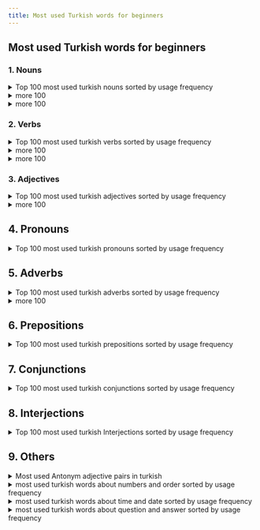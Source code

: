 ```yaml
---
title: Most used Turkish words for beginners
---
```


## Most used Turkish words for beginners

### 1. Nouns

<details>
  <summary>Top 100 most used turkish nouns sorted by usage frequency</summary>
  <p>


1. insan - human

2. zaman - time

3. iş - work, job

4. yer - place

5. kişi - person

6. hayat - life

7. dünya - world

8. ev - house, home

9. para - money

10. yıl - year

11. sevgi - love

12. su - water

13. yol - road

14. gün - day

15. şey - thing

16. adam - man, person

17. sevgili - beloved

18. soru - question

19. anne - mother

20. baba - father

21. kitap - book

22. işletme - business

23. sorun - problem

24. aşk - love

25. insanlar - people

26. ülke - country

27. çocuk - child

28. arkadaş - friend

29. okul - school

30. şirket - company

31. müzik - music

32. film - movie, film

33. başarı - success

34. sağlık - health

35. hayvan - animal

36. kadın - woman

37. erkek - man

38. kahve - coffee

39. haber - news

40. yemek - food

41. sınav - exam

42. öğrenci - student

43. hava - weather, air

44. işçi - worker

45. seyahat - travel

46. işyeri - workplace

47. tatil - vacation, holiday

48. çay - tea

49. spor - sport

50. müşteri - customer

51. düşman - enemy

52. çevre - environment

53. aile - family

54. insanlık - humanity

55. sebep - reason, cause

56. özgürlük - freedom

57. devlet - state, government

58. sağ - right, health

59. sol - left

60. aşama - stage, phase

61. duygu - emotion, feeling

62. çözüm - solution

63. yükseköğrenim - higher education

64. öz - essence, core

65. güç - power, strength

66. hatıra - memory

67. toplum - society

68. sefer - trip, journey

69. yolculuk - journey, travel

70. bilgi - information, knowledge

71. ilgi - interest, attention

72. durum - situation, status

73. ayrıntı - detail

74. mücadele - struggle, fight

75. özür - apology, excuse

76. özlem - longing, yearning

77. sevinç - joy, happiness

78. hizmet - service

79. işlem - process, transaction

80. laf - word, talk

81. alışveriş - shopping

82. çalışma - study, work

83. amaç - goal, aim

84. başlık - title, heading

85. ciddiye - seriously

86. dikkat - attention, care

87. fark - difference

88. fiyat - price

89. zamanlama - timing

90. karar - decision

91. kıyafet - clothing, outfit

92. kolaylık - convenience, ease

93. kural - rule

94. mektup - letter

95. moral - morale

96. müdür - manager, director

97. olay - event, incident

98. ölüm - death

99. önem - importance

100. özellik - feature

  </p>
</details>


<details>
  <summary>more 100</summary>
  <p>


1. adamakıllı - sensible, intelligent

2. aday - candidate

3. ağaç - tree

4. ahir - barn, stable

5. akıl - mind, intelligence

6. akşam - evening

7. alışkanlık - habit

8. altın - gold

9. an - moment, instance

10. anahtar - key

11. anı - memory, recollection

12. araba - car

13. aralık - gap, interval

14. arama - search, inquiry

15. arkadaşlık - friendship

16. arzu - desire, wish

17. asıl - main, original

18. ata - ancestor, forefather

19. ateş - fire

20. ayrılık - separation, departure

21. ayı - bear

22. ayıp - shame, disgrace

23. ayın - month

24. ayrı - separate, distinct

25. babayiğit - brave, courageous

26. bacak - leg

27. bahar - spring

28. bahçe - garden

29. balık - fish

30. bana - to me

31. banka - bank

32. barış - peace

33. basın - press, media

34. baş - head

35. başkan - president, chairman

36. başlangıç - beginning, start

37. bayan - lady, woman

38. bayram - holiday, festival

39. bazen - sometimes

40. beden - body, physique

41. bekleyiş - waiting, anticipation

42. bela - trouble, nuisance

43. belge - document, certificate

44. bellilik - certainty, sureness

45. bey - gentleman, sir

46. beyaz - white

47. beyin - brain

48. beyler - gentlemen, sirs

49. beylik - dominion, reign

50. bez - cloth, fabric

51. biber - pepper

52. bilet - ticket

53. bin - thousand

54. bir - one

55. biraz - a little, somewhat

56. birden - suddenly, all at once

57. birey - individual

58. birinci - first, primary

59. bitki - plant

60. bölge - region, area

61. börek - pastry, pie

62. boşluk - emptiness, void

63. boy - height, length

64. boyun - neck

65. boşver - never mind, forget it

66. brifing - briefing

67. bulut - cloud

68. burun - nose

69. bütün - whole, entire

70. cahil - ignorant, uneducated

71. cebir - algebra

72. cehalet - ignorance

73. cemaat - congregation, community

74. cep - pocket

75. cephe - front, facade

76. cereyan - current, flow

77. cesaret - courage, bravery

78. ciddi - serious, grave

79. cilalı - polished, shiny

80. cins - kind, type

81. çaba - effort, attempt

82. çadır - tent

83. çamaşır - laundry

84. çanta - bag, purse

85. çaresizlik - helplessness, despair

86. çatı - roof, ceiling

87. çek - check, draft

88. çekiç - hammer

89. çeviri - translation, interpretation

90. çiçek - flower

91. çift - pair, couple

92. çikolata - chocolate

93. çimento - cement

94. çizgi - line, stripe

95. çocukça - childish, immature

96. çorap - sock

97. çöp - garbage, trash

98. dağ - mountain

99. dakika - minute

100. dalga - wave

  </p>
</details>

<details>
  <summary>more 100</summary>
  <p>


1. damar - vein, artery

2. damga - stamp, seal

3. darbe - coup, blow

4. davet - invitation

5. değişken - variable, changing

6. değişim - change, exchange

7. değişme - mutation, transformation

8. deli - crazy, mad

9. deneme - trial, experiment

10. deniz - sea

11. depo - warehouse, depot

12. derinlik - depth

13. dernek - association, society

14. dersten - lesson

15. deste - support, aid

16. dev - giant, huge

17. deve - camel

18. devir - era, period

19. dezavantaj - disadvantage

20. diğer - other, another

21. dikkatli - careful, attentive

22. dil - language, tongue

23. din - religion, faith

24. dinlenme - rest, relaxation

25. diş - tooth

26. doğa - nature

27. doğru - true, correct

28. dolap - cupboard, closet

29. dolu - full, crowded

30. domuz - pig

31. dondurma - ice cream

32. dönem - period, term

33. dönüşüm - conversion, transformation

34. dört - four

35. duvar - wall

36. duyuru - announcement, notice

37. düğün - wedding

38. dükkan - shop, store

39. dünyaevi - home, household

40. düşük - low, inferior

41. düzen - order, organization

42. edebiyat - literature

43. efendi - gentleman, master

44. egoist - selfish, egotistical

45. ekim - planting, cultivation

46. ekonomi - economy

47. eleman - element, member

48. eleştiri - criticism, review

49. elma - apple

50. elveda - farewell, goodbye

51. emek - labor, effort

52. emlak - real estate, property

53. emniyet - safety, security

54. enerji - energy

55. engel - obstacle, barrier

56. enlem - latitude

57. enteresan - interesting, curious

58. envanter - inventory, list

59. erişim - access, reach

60. erkeklik - masculinity, manliness

61. eş - spouse, partner

62. eşya - item, article

63. et - meat

64. etkileşim - interaction, influence

65. evde - at home

66. evlenme - marriage, wedding

67. evrim - evolution

68. farkındalık - awareness, consciousness

69. fatura - bill, invoice

70. faul - foul

71. felsefe - philosophy

72. fikir - idea, opinion

73. filmi - movie

74. finans - finance

75. firma - firm, company

76. fis - receipt, ticket

77. fırsat - opportunity, chance

78. fiyasko - failure, fiasco

79. fotoğraf - photograph, photo

80. füze - missile, rocket

81. futbol - football, soccer

82. fırtına - storm, tempest

83. garaj - garage

84. gaz - gas

85. gazete - newspaper

86. gemi - ship, vessel

87. genel - general, common

88. gerçek - truth, reality

89. gerilim - tension, suspense

90. girişim - initiative, enterprise

91. gizli - secret, hidden

92. goller - goals

93. gölge - shadow

94. gösteri - show, performance

95. gözlük - eyeglasses, glasses

96. güçlü - strong, powerful

97. güldürü - comedy, humor

98. güneş - sun

99. gündelik - daily, everyday

100. gündüz - daytime, day

  </p>
</details>

### 2. Verbs

<details>
  <summary>Top 100 most used turkish verbs sorted by usage frequency</summary>
  <p>


1. yapmak - to do, make

2. etmek - to do, make (alternative form)

3. olmak - to be, become

4. gitmek - to go

5. gelmek - to come

6. vermek - to give

7. almak - to take

8. görmek - to see

9. istemek - to want, desire

10. bulmak - to find

11. söylemek - to say, tell

12. çalışmak - to work

13. yemek - to eat

14. yapılması - to be done

15. etkilemek - to affect, influence

16. etmektedir - is doing, making

17. devam etmek - to continue

18. beklemek - to wait

19. başlamak - to start, begin

20. anlamak - to understand

21. düşünmek - to think

22. verilmek - to be given

23. yapmış - has done, made

24. kalmak - to stay, remain

25. yapılabilir - can be done, feasible

26. sormak - to ask

27. gelmiş - has come

28. yaşamak - to live

29. olacak - will be, will happen

30. yapılacak - will be done, will happen

31. yapılır - is done, made (passive)

32. yer almak - to take place, be located

33. yapabilir - can do, able to do

34. yapacak - will do, going to do

35. çalıştırmak - to employ, hire

36. yapılmalı - should be done, ought to be done

37. yapılması gereken - what should be done

38. yapmamak - to not do, avoid

39. karar vermek - to decide

40. bakmak - to look, watch

41. yapılabilen - can be done, possible

42. yapmıştı - had done, made

43. gelir - comes, earns

44. açmak - to open

45. yapacağım - I will do, I am going to do

46. öğrenmek - to learn

47. yapacağız - we will do, we are going to do

48. yapar - does, makes

49. katılmak - to attend, participate

50. yapılmalıdır - should be done, ought to be done (passive)

51. yapacaksın - you will do, you are going to do

52. yapılabilirdi - could have been done, feasible (past tense)

53. yapılırsa - if done, if made

54. yapılabilmesi - possibility of being done

55. bulunmak - to be found, exist

56. yapabilirim - I can do, I am able to do

57. yapılabilirdiği - feasibility of being done

58. yapılacaklar - things to be done

59. yapılabilirliği - feasibility of being done

60. yapmamalı - should not do, ought not to do

61. yapma - don't do, do not make

62. yapılabilmesini - possibility of being done (accusative)

63. yapacaklar - they will do, they are going to do

64. yapmadan - without doing, without making

65. yapılıp - being done, being made (passive)

66. yapılabilirlik - feasibility, possibility of being done

67. yapabildiğiniz - what you can do, what you are able to do

68. yapmamalısın - you should not do, you ought not to do

69. yapılması gerekenler - things that should be done, tasks

70. yapabildiği - what he/she can do, what he/she is able to do

71. yapabilecek - will be able to do

72. yapamayacak - will not be able to do

73. yapacağını - what you will do, what you are going to do (accusative)

74. yapabiliyorum - I can do, I am able to do (present tense)

75. yapamıyorum - I cannot do, I am not able to do (present tense)

76. yapılabilmesinin - possibility of being done (genitive)

77. yapılabilmesine - possibility of being done (dative)

78. yapabilirdim - I could have done, I would have been able to do (past tense)

79. yaparsın - you do, you make (informal)

80. yapılacaklar listesi - to-do list

81. yapmayın - do not do, do not make (plural or formal)

82. yapılırken - while being done, while being made (passive)

83. yapılmasında - in the making, in the doing

84. yapacağımız - what we will do, what we are going to do (accusative)

85. yapılabilirliğini - feasibility of being done (accusative)

86. yapamayacaklar - they will not be able to do

87. yapılabilmesinde - in the feasibility of being done

88. yapamazsın - you cannot do, you are not able to do (informal)

89. yapabilecekler - those who will be able to do

90. yapamayacağı - what he/she will not be able to do

91. yapmayalım - let's not do, let's not make

92. yapamayız - we cannot do, we are not able to do

93. yapmaktan - from doing, from making

94. yapmayacak - will not do, will not make

95. yapılırkenki - the one being done, the one being made (passive)

96. yapamamak - inability to do, inability to make

97. yapabilecekleriniz - what you will be able to do, what you are able to do (plural)

98. yaparız - we do, we make

99. yaparsınız - you do, you make (formal)

100. yapabildikleri - what they can do, what they are able to do

  </p>
</details>

<details>
  <summary>more 100</summary>
  <p>


1. ölmek - to die

2. yapılmış - has been done, has been made (passive)

3. yapılacak - to be done, to be made (future)

4. yapılması lazım - needs to be done, should be done (passive)

5. yapılabilir olmak - to be feasible, to be possible (passive)

6. yapılmalıydı - should have been done, ought to have been done (past tense)

7. yapılabilirdiği düşünülmüştü - it was thought to be feasible (past tense)

8. yapamaz - cannot do, cannot make (third person singular)

9. yapacak - going to do, will do (third person singular)

10. yapıyor - is doing, is making (third person singular)

11. yapalım - let's do, let's make (first person plural)

12. yapabileceğim - I can do, I am able to do (first person singular)

13. yapmıştı - had done, had made (third person singular)

14. bekleyebilirsiniz - you can wait (second person plural)

15. bekletmek - to make someone wait, to delay

16. kullanmak - to use, utilize

17. öğretmek - to teach

18. düşmek - to fall, drop

19. açıklamak - to explain, clarify

20. düzenlemek - to arrange, organize

21. kalmamak - to not stay, to not remain

22. bilmek - to know

23. özlemek - to miss, yearn for

24. savunmak - to defend, advocate

25. sürmek - to continue, last

26. düşündürmek - to make one think, to give food for thought

27. özetlemek - to summarize

28. kaybetmek - to lose

29. uğramak - to visit, stop by

30. tamamlamak - to complete, finish

31. ilgilenmek - to be interested in, to take care of

32. başarmak - to succeed, accomplish

33. belirtmek - to indicate, state

34. hazırlamak - to prepare, make ready

35. izlemek - to watch, follow

36. katılmamak - to not attend, to not participate

37. ödemek - to pay

38. sağlamak - to provide, ensure

39. yararlanmak - to benefit from, take advantage of

40. yetmek - to suffice, be enough

41. ağlamak - to cry

42. bulundurmak - to keep, have

43. çıkmak - to go out, exit

44. düşünmemek - to not think

45. etkileşime girmek - to interact

46. fark etmek - to notice, realize

47. geçmek - to pass, go by

48. hatırlamak - to remember, recall

49. ilerlemek - to progress, advance

50. karşılaşmak - to come across, encounter

51. konuşmak - to speak, talk

52. ödeşmek - to pay back, settle accounts

53. seçmek - to choose, select

54. taşımak - to carry, transport

55. vurmak - to hit, strike

56. yararlanılmak - to be benefited from, to be taken advantage of (passive)

57. yatmak - to lie down, go to bed

58. yürümek - to walk

59. ayrılmak - to leave, depart

60. başlamış - has started, has begun (past tense)

61. beklememiş - did not wait (past tense)

62. bilmiyorum - I don't know

63. bulunmuş - has been found, has been located (passive)

64. devam ediyor - is continuing, still ongoing (present continuous)

65. düzenlenmiş - has been arranged, has been organized (passive)

66. etkilendim - I was affected (past tense)

67. gelmemiş - has not come (past tense)

68. göstermek - to show, display

69. hatırlatmak - to remind

70. ilgi göstermek - to show interest, care

71. istifade etmek - to benefit from, take advantage of (formal)

72. kabul etmek - to accept, acknowledge

73. kapatmak - toclose, shut

74. kaçmak - to run away, escape

75. kaynaklanmak - to stem from, originate from

76. keşfetmek - to discover, explore

77. korkmak - to be afraid, scared

78. kurmak - to establish, set up

79. kurtarmak - to save, rescue

80. öne çıkmak - to stand out, be prominent

81. özgürleştirmek - to liberate, free

82. özlemle anmak - to remember fondly, reminisce

83. özveri göstermek - to show selflessness, sacrifice

84. planlamak - to plan, schedule

85. sevindirmek - to make happy, delight

86. sonuçlandırmak - to conclude, finalize

87. söylemek - to say, tell

88. süslemek - to decorate, adorn

89. tahmin etmek - to estimate, predict

90. takip etmek - to follow, track

91. tamir etmek - to repair, fix

92. tanışmak - to meet, get acquainted

93. tartışmak - to argue, debate

94. teşvik etmek - to encourage, motivate

95. toplamak - to gather, collect

96. uymak - to comply, adhere

97. uyumak - to sleep

98. varmak - to arrive, reach

99. yaklaşmak - to approach, come near

100. zorlamak - to force, compel

  </p>
</details>

<details>
  <summary>more 100</summary>
  <p>


1. almak - to take, buy

2. anlamak - to understand, comprehend

3. aramak - to search for, look for

4. aşmak - to overcome, surpass

5. başlamak - to start, begin

6. beklemek - to wait, await

7. bilgi vermek - to inform, give information

8. bulmak - to find, discover

9. çalışmak - to work

10. değiştirmek - to change, alter

11. dinlemek - to listen, hear

12. düşünmek - to think, ponder

13. geçirmek - to spend (time), experience

14. getirmek - to bring, fetch

15. gitmek - to go, travel

16. görmek - to see, perceive

17. gülmek - to laugh

18. hazırlanmak - to get ready, prepare oneself

19. katılmak - to participate, join

20. kelimeleri karıştırmak - to mix up words

21. kırmak - to break, shatter

22. korkutmak - to scare, frighten

23. kurtulmak - to get rid of, escape from

24. kızmak - to get angry, be angry

25. öğrenmek - to learn, find out

26. öpmek - to kiss

27. özlem duymak - to feel homesick, miss

28. sevilmek - to be loved

29. söylemek istemek - to want to say, to feel like saying

30. tamam olmak - to be okay, to be all right

31. tanıtmak - to introduce, present

32. temizlemek - to clean, tidy up

33. unutmak - to forget

34. uyandırmak - to wake up, rouse

35. uyarılmak - to be warned, cautioned (passive)

36. uymak zorunda kalmak - to have to comply, be forced to adhere

37. var olmak - to exist, be present

38. vermek - to give

39. yemek yemek - to eat

40. yenmek - to defeat, conquer

41. yıkmak - to demolish, destroy

42. yıldız olmak - to become a star

43. yıpranmak - to wear out, be worn out (passive)

44. yürütmek - to execute, carry out

45. zaman geçmek - time passes

46. zamanlamak - to time, schedule

47. zengin olmak - to become rich

48. zor olmak - to be difficult, hard

49. adlandırmak - to name, label

50. aile kurmak - to start a family

51. akıllı olmak - to be smart, intelligent

52. alışmak - to get used to, become accustomed to

53. anlaşmak - to agree, come to an agreement

54. arkadaş edinmek - to make friends

55. arzu etmek - to desire, wish for

56. ayrı olmak - to be separate, be apart

57. beklememek - to not wait (negative)

58. belirlemek - to determine, set

59. benzemek - to resemble, look like

60. bitmek - to finish, end

61. bozulmak - to be spoiled, go bad (passive)

62. buluşmak - to meet up, rendezvous

63. cevap vermek - to answer, respond

64. çıkmamak - to not go out, not exit

65. çözmek - to solve, resolve

66. danışmak - to consult, ask for advice

67. dayanmak - to endure, withstand

68. düşürmek - to drop, lower

69. emretmek - to order, command

70. farklı olmak - to be different, be distinct

71. fotoğraf çekmek - to take a photo, take a picture

72. güvenmek - to trust, have faith in

73. halletmek - to handle, take care of

74. hatırlamamak - to forget (negative)

75. hedeflemek - to target, aim for

76. işe girmek - to start a job, begin working

77. izin vermek - to permit, allow

78. kaçırmak - to miss, to fail to catch79. karar vermek - to make a decision

80. katlanmak - to endure, tolerate

81. kaybetmemek - to not lose (negative)

82. kıyafet giymek - to wear clothes

83. kıyaslamak - to compare, contrast

84. konuşamamak - to be unable to speak (negative)

85. korkusuz olmak - to be fearless, brave

86. kurtarmamak - to not save, not rescue (negative)

87. kurtulmamak - to not get rid of, not escape from (negative)

88. küçük olmak - to be small, be little

89. memnun etmek - to satisfy, please

90. merak etmek - to be curious, wonder

91. mutlu etmek - to make happy, please

92. öfkelendirmek - to anger, make someone angry

93. öğretmen olmak - to become a teacher

94. özür dilemek - to apologize

95. rahatlamak - to relax, feel at ease

96. reddetmek - to reject, refuse

97. sahip olmak - to have, possess

98. sevgi göstermek - to show love, affection

99. şaşırmak - to be surprised, amazed

100. yemeğe çıkmak - to go out to eat, dine out

  </p>
</details>

### 3. Adjectives

<details>
  <summary>Top 100 most used turkish adjectives sorted by usage frequency</summary>
  <p>


1. iyi - good

2. yeni - new

3. büyük - big, large

4. güzel - beautiful

5. diğer - other

6. eski - old

7. farklı - different

8. aynı - same

9. en iyi - best

10. genç - young

11. küçük - small, little

12. önemli - important

13. uzun - long

14. kolay - easy, simple

15. çeşitli - various

16. sıcak - warm, hot

17. kötü - bad, poor

18. zor - difficult, hard

19. hızlı - fast, quick

20. yakın - near, close

21. açık - open

22. güçlü - strong, powerful

23. beyaz - white

24. mavi - blue

25. siyah - black

26. tam - full, complete

27. sağlıklı - healthy

28. kırmızı - red

29. yüksek - high, tall

30. düşük - low

31. sarı - yellow

32. açık renkli - light-colored

33. karanlık - dark

34. sade - simple, plain

35. farkındalık - conscious, aware

36. mutlu - happy

37. sessiz - quiet

38. güvenli - safe, secure

39. dolu - full

40. boş - empty

41. kısa - short

42. eğlenceli - fun, enjoyable

43. mükemmel - perfect, excellent

44. zayıf - weak

45. sıradan - ordinary

46. hoş - pleasant

47. sert - hard, tough

48. ucuz - cheap, inexpensive

49. pahalı - expensive, costly

50. tatlı - sweet

51. taze - fresh

52. kuru - dry

53. acı - bitter, sour, hot

54. ağır - heavy, difficult

55. hafif - light, easy

56. olası - possible

57. yanlış - wrong, incorrect

58. doğru - right, correct

59. kıvırcık - curly

60. düz - straight

61. tatmin edici - satisfying

62. yorgun - tired

63. karanlık renkli - dark-colored

64. beyaz renkli - white-colored

65. siyah renkli - black-colored

66. pürüzsüz - smooth

67. kabarık - fluffy

68. parlak - shiny, bright

69. mat - matte, dull

70. kolayca - easily

71. zahmetli - laborious, tedious

72. karanlık tonlu - dark-toned

73. açık tonlu - light-toned

74. zeki - intelligent, clever

75. aptal - stupid, foolish

76. tatmin edici olmayan - unsatisfactory

77. tatmin edici olan - satisfactory

78. keskin - sharp

79. donuk - dim, dull

80. sulu - watery

81. lezzetli - tasty, delicious

82. kötü kokulu - bad-smelling

83. güzel kokulu - good-smelling

84. sıcak renkli - warm-toned

85. soğuk renkli - cool-toned

86. tatlımsı - sweetish

87. ekşi - sour

88. tatlımsı olmayan - unsweetened

89. tatlımsı olan - sweetened

90. zehirli - poisonous, toxic

91. sağlıksız - unhealthy

92. sağlıklı olmayan - unhealthy

93. sağlıklı olan - healthy

94. kısa boylu - short (in height)

95. uzun boylu - tall (in height)

96. kısa süreli - short-term

97. uzun süreli - long-term

98. küçük boyutlu - small-sized

99. büyük boyutlu - large-sized

100. orta boyutlu - medium-sized.

  </p>
</details>

<details>
  <summary>more 100</summary>
  <p>


1. iğrenç - disgusting, revolting

2. harika - wonderful, fantastic

3. korkunç - scary, frightening

4. sıradışı - extraordinary, unusual

5. sıradan olmayan - extraordinary, uncommon

6. sakin - calm, peaceful

7. heyecanlı - exciting, thrilling

8. korkak - cowardly, fearful

9. cesur - brave, courageous

10. şaşırtıcı - surprising, astonishing

11. şaşırmış - surprised, shocked

12. meşgul - busy, occupied

13. boş zamanlı - leisurely, idle

14. kolayca açılan - easy to open

15. zor açılan - difficult to open

16. tatmin edici olmayan - unsatisfactory, unfulfilling

17. tatmin edici olan - satisfactory, fulfilling

18. farkındalık sahibi - aware, conscious

19. farkındalık yoksunu - unaware, unconscious

20. sıkıcı - boring, dull

21. ilginç - interesting, intriguing

22. yorgun düşmüş - exhausted, worn out

23. enerjik - energetic, lively

24. yorgun olmayan - tireless, energetic

25. yorgunluğunu hisseden - tired, fatigued

26. kötü huylu - ill-tempered, bad-tempered

27. iyi huylu - good-natured, well-tempered

28. hırslı - ambitious, driven

29. başarısız - unsuccessful, failed

30. başarılı - successful, accomplished

31. zeki - smart, clever

32. aptal - foolish, stupid

33. aşırı - excessive, extreme

34. az - little, few

35. başarısız olmayan - successful, not failing

36. başarısız olan - unsuccessful, failing

37. geniş - wide, spacious

38. dar - narrow, tight

39. mutsuz - unhappy, miserable

40. mutlu olmayan - unhappy, dissatisfied

41. mutlu olan - happy, satisfied

42. sert - tough, hard

43. yumuşak - soft, gentle

44. sıcakkanlı - warm-hearted, friendly

45. soğukkanlı - cold-hearted, unfriendly

46. cömert - generous, lavish

47. cimri - stingy, miserly

48. kıskanç - jealous, envious

49. kıskanmayan - non-jealous, unenvious

50. sevgi dolu - loving, affectionate

51. sevgisiz - loveless, unaffectionate

52. güçsüz - powerless, weak

53. güçlü olmayan - weak, not strong

54. güçlü olan - strong, powerful

55. yavaş - slow, sluggish

56. hızlı - fast, rapid

57. tembel - lazy, inactive

58. çalışkan - hardworking, industrious

59. temiz - clean, tidy

60. kirli - dirty, messy

61. kibar - polite, courteous

62. kaba - rude, impolite

63. romantik - romantic

64. romantik olmayan - unromantic

65. yaratıcı - creative

66. yaratıcı olmayan - uncreative

67. basit - simple, basic

68. karmaşık - complicated, complex

69. sürprizli - surprising, unexpected

70. sürprizsiz - unsurprising, expected

71. zengin - rich, wealthy

72. fakir - poor, impoverished

73. saygılı - respectful, reverent

74. saygısız - disrespectful, irreverent

75. değişken - variable, changeable

76. sabit - constant, steady

77. hoş olmayan - unpleasant, unenjoyable

78. hoş olan - pleasant, enjoyable

79. iğrenç kokulu - foul-smelling, stinky

80. hoş kokulu - pleasant-smelling, fragrant

81. kelimeleri karıştıran - confused, mixed up

82. karışıklık yaratan - confusing, chaotic

83. sağlıklı olmayan - unhealthy, unwholesome

84. sağlıklı olan - healthy, wholesome

85. ince - thin, slender

86. kalın - thick, bulky

87. kıvırcık saçlı - curly-haired

88. düz saçlı - straight-haired

89. kıvırcık olmayan - straight-haired, not curly

90. kıvırcık olan - curly-haired, wavy

91. açık fikirli - open-minded

92. dar görüşlü - narrow-minded

93. mantıklı - logical, rational

94. mantıksız - illogical, irrational

95. duygusal - emotional, sentimental

96. duygusuz - emotionless, unemotional

97. sessiz olmayan - noisy, loud

98. sessiz olan - quiet, peaceful

99. huzursuz - restless, uneasy

100. huzurlu - peaceful, tranquil.

  </p>
</details>

## 4. Pronouns

<details>
  <summary>Top 100 most used turkish pronouns sorted by usage frequency</summary>
  <p>


1. ben - I, me

2. sen - you (singular, informal)

3. biz - we, us

4. siz - you (singular or plural, formal)

5. onlar - they, them

6. o - he, she, it

7. kendim - myself

8. kendin - yourself (singular, informal)

9. kendisi - himself, herself, itself

10. kendimiz - ourselves

11. kendinizi - yourself (singular or plural, formal)

12. kendileri - themselves

13. kim - who

14. ne - what

15. hangi - which

16. herhangi - any

17. hiçkimse - nobody, no one

18. biri - someone, somebody

19. kendisi - oneself

20. öteki - other

21. kendi - own

22. birbirleri - each other

23. başkası - someone else

24. diğeri - another, other one

25. şey - thing

26. herkes - everyone, everybody

27. kimse - anyone, anybody

28. hepimiz - all of us

29. sizin - your (singular or plural, formal)

30. benim - my

31. kendi kendine - by oneself, on one's own

32. bir şey - anything, something

33. bazıları - some, some of them

34. kendiniz - yourselves (singular or plural, formal)

35. kendi kendilerine - by themselves, on their own

36. kendi kendimize - to ourselves

37. kendilerine - to themselves

38. kendimize - to ourselves

39. birbirimize - to each other

40. birbirlerine - to each other

41. kendilerinden - from themselves

42. kendimden - from myself

43. kendisinden - from himself, from herself, from itself

44. kendimizden - from ourselves

45. kendinize - to yourself (singular or plural, formal)

46. kendilerine - to themselves

47. kendimden - to myself

48. kendisinden - to himself, to herself, to itself

49. kendimizden - to ourselves

50. kendin - yourself (singular, informal)

51. kimin - whose

52. onların - their

53. kime - to whom

54. neyi - what (accusative case)

55. niçin - why

56. ne zaman - when

57. hangisi - which one

58. neden - why

59. kaç - how many, how much

60. kimler - who (plural)

61. neresi - where

62. ne kadar - how much

63. ne şekilde - how

64. hiçbiri - none, neither

65. başka - other, another

66. kendileriyle - with themselves

67. kendimle - with myself

68. kendisiyle - with himself, with herself, with itself

69. kendimizle - with ourselves

70. kendinizle - with yourselves (singular or plural, formal)

71. birbirinizle - with each other

72. birbirleriyle - with each other

73. kendilerinden - from themselves

74. kendimden - from myself

75. kendisinden - from himself, from herself, from itself

76. kendimizden - from ourselves

77. kendinize - to yourself (singular or plural, formal)

78. kendilerine - to themselves

79. kendimden - to myself

80. kendisinden - to himself, to herself, to itself

81. kendimizden - to ourselves

82. kendin - yourself (singular, informal)

83. kimseye - to anyone, to anybody

84. birine - to someone, to somebody

85. herhangi biri - anyone, anybody

86. bir şeyler - something, anything

87. bazı şeyler - some things

88. her şey - everything

89. her biri - each one

90. bazıları - some, some of them

91. hangi şey - which thing

92. hangisi - which one

93. kendi kendimize - to ourselves

94. kendilerine - to themselves

95. kendimize - to ourselves

96. birbirimize - to each other

97. birbirlerine - to each other

98. kendilerinden - from themselves

99. kendimden - from myself

100. kendisinden - from himself, from herself, from itself.

  </p>
</details>

## 5. Adverbs

<details>
  <summary>Top 100 most used turkish adverbs sorted by usage frequency</summary>
  <p>


1. çok - very, much

2. daha - more, further

3. şimdi - now

4. neden - why

5. burada - here

6. hemen - immediately

7. belki - maybe, perhaps

8. gerçekten - really, truly

9. sonra - later, after

10. asla - never, not at all

11. önce - before

12. böyle - like this, such

13. muhtemelen - probably, possibly

14. hep - always

15. yine - again, still

16. nerede - where

17. nihayet - finally, at last

18. henüz - yet, still

19. yavaşça - slowly

20. tamam - okay, all right

21. dün - yesterday

22. özellikle - especially, particularly

23. her zaman - always

24. şimdilik - for now, at the moment

25. yarın - tomorrow

26. kesinlikle - absolutely, definitely

27. sonra - afterwards

28. biraz - a little, somewhat

29. şurada - there

30. hala - still, yet

31. evet - yes

32. yanlış - wrong, incorrectly

33. buradan - from here

34. neredeyse - nearly, almost

35. genellikle - generally, usually

36. birden - suddenly

37. belirli - certain, specific

38. sonra - then

39. hızlı - fast, quickly

40. öylece - like that, just like that

41. sonunda - in the end, finally

42. az - few, little

43. tekrar - again, once more

44. özgürce - freely

45. şu anda - at the moment, currently

46. önceden - beforehand

47. ne zaman - when

48. kesin - certain, sure

49. mutlaka - definitely, surely

50. özellikle - specially, particularly

51. şiddetle - strongly, intensely

52. birlikte - together

53. yakın - close, nearby

54. zaten - already, anyway

55. başlangıçta - initially, originally

56. yüksek - high, highly

57. aniden - suddenly

58. sonradan - later, afterwards

59. hafifçe - lightly

60. öncelikle - first of all, primarily

61. şimdiye kadar - so far, until now

62. hiçbir zaman - never, at no time

63. kesinlikle - certainly, absolutely

64. yanlışlıkla - accidentally, mistakenly

65. mümkün - possible, possibly

66. muhtemelen - likely, probably

67. yeterince - enough, sufficiently

68. açıkça - clearly, openly

69. sonuçta - in the end, after all

70. tek başına - alone, by oneself

71. güzelce - nicely, beautifully

72. özellikle - mainly, particularly

73. yalnızca - only, just

74. bilinçli - conscious, consciously

75. sadece - only, just

76. aslında - actually, in fact

77. önceden - previously, beforehand

78. nedeniyle - because of, due to

79. ayrıca - also, additionally

80. yakından - closely, closely

81. buradan - herefrom, from here

82. önceki - previous, earlier

83. özellikle - primarily, particularly

84. mutlaka - necessarily, definitely

85. özellikle - peculiarly, particularly

86. hiç - never, ever

87. ileri - forward, ahead

88. özgür - free, freely

89. önceki - former, previous

90. özellikle - especially, specifically

91. zor - difficult, hard

92. son - last, latest

93. hep - always, constantly

94. yavaş - slow, slowly

95. ileriye - forward, ahead

96. şöyle - like this, so

97. önceki - earlier, previous

98. hep beraber - altogether, all together

99. özellikle - principally, particularly

100. özgür - liberally, freely

  </p>
</details>

<details>
  <summary>more 100</summary>
  <p>


1. yaklaşık - approximately, about

2. kesinlikle - definitely, absolutely

3. sık sık - often, frequently

4. büyük ihtimalle - most likely, probably

5. ayrı ayrı - separately, individually

6. ileriye doğru - forward, ahead

7. özellikle - particularly, especially

8. kasıtlı olarak - intentionally, deliberately

9. ayrıca - also, additionally

10. tam da - exactly, precisely

11. hatta - even, indeed

12. ne yazık ki - unfortunately, regrettably

13. yeterli - enough, sufficient

14. yavaş yavaş - slowly, gradually

15. en sonunda - finally, eventually

16. kesinlikle - surely, certainly

17. aşağı yukarı - roughly, approximately

18. ne kadar - how much, how many

19. yalnız - alone, lonely

20. aynı şekilde - likewise, similarly

21. hızlıca - quickly, rapidly

22. daha önce - previously, earlier

23. hiçbir şekilde - by no means, in no way

24. kesinlikle - without a doubt, absolutely

25. bizzat - personally, in person

26. hafif - light, lightly

27. bir arada - together, jointly

28. daha fazla - more, further

29. birbirine - to each other, mutually

30. aniden - suddenly, abruptly

31. genel olarak - generally, overall

32. hep birlikte - all together, collectively

33. öncekinden - from before, previously

34. nedeniyle - due to, because of

35. özellikle - above all, particularly

36. geçmişte - in the past, previously

37. son derece - extremely, very

38. yalnızca - solely, only

39. aynı zamanda - at the same time, also

40. daha da - even more, furthermore

41. önceden - previously, beforehand

42. kesinlikle - for sure, definitely

43. her defasında - every time, each time

44. zorunlu olarak - necessarily, inevitably

45. ayrıntılı - detailed, in detail

46. özellikle - especially, particularly

47. zaten - already, in fact

48. hızlı - fast, quickly

49. kesinlikle - absolutely, positively

50. tekrar - again, once more

51. sadece - only, just

52. daha sonra - later, afterwards

53. kesinlikle - certainly, surely

54. özellikle - mainly, particularly

55. mutlaka - absolutely, definitely

56. şimdilik - for now, at present

57. hemen - right away, immediately

58. birbirlerine - to each other, mutually

59. hep - always, constantly

60. ileriye doğru - forward, ahead

61. önceden - beforehand, in advance

62. nedeniyle - due to, because of

63. sırasıyla - in order, sequentially

64. kesin - definite, certain

65. özellikle - essentially, particularly

66. hızlıca - rapidly, quickly

67. ayrıca - furthermore, moreover

68. şimdiye kadar - up until now, so far

69. birlikte - together, jointly

70. tamamen - completely, entirely

71. öncelikle - primarily, above all

72. yavaşça - slowly, gently

73. kesinlikle - positively, absolutely

74. her zaman - always, all the time

75. geçenlerde - recently, lately

76. yani - in other words, that is

77. özellikle - specifically, particularly

78. ayrı ayrı - individually, separately

79. daha da - even more, further

80. mutlaka - necessarily, definitely

81. ayrıntılı - detailed, in detail

82. kesinlikle - certainly, positively

83. tekrar - again, once more

84. özellikle - particularly, especially

85. zorunlu olarak - necessarily, inevitably

86. daha sonrasında - subsequently, afterwards

87. aynı şekilde - likewise, similarly

88. önceden - previously, beforehand

89. kesinlikle - definitely, absolutely

90. hep birlikte91. öncelikle - firstly, primarily

92. son zamanlarda - lately, recently

93. nihayetinde - ultimately, finally

94. yarım saatte - in half an hour, quickly

95. tamamen - totally, completely

96. çabucak - quickly, swiftly

97. her biri - each one, every one

98. önceden - before, previously

99. yalnızca - only, solely

100. yine de - nevertheless, still

  </p>
</details>

## 6. Prepositions

<details>
  <summary>Top 100 most used turkish prepositions sorted by usage frequency</summary>
  <p>


1. için - for, in order to

2. ile - with

3. gibi - like, as

4. de - also, too

5. ve - and

6. üzerine - on, upon

7. kadar - until, as far as

8. sonra - after, afterwards

9. içinde - within, inside

10. arasında - between, among

11. karşı - against, towards

12. dışında - outside, except for

13. ortasında - in the middle of, amidst

14. boyunca - throughout, during

15. ait - belonging to

16. yanında - next to, beside

17. için - to, for

18. önünde - in front of, before

19. kadar - up to, until

20. kadar - as much as, to the extent that

  </p>
</details>

## 7. Conjunctions

<details>
  <summary>Top 100 most used turkish conjunctions sorted by usage frequency</summary>
  <p>


1. ve - and

2. veya - or

3. ama - but

4. fakat - but, however

5. veya ya da - or

6. yani - that is, in other words

7. çünkü - because

8. oysa - whereas, while

9. ancak - however, only

10. hem - both, as well as

11. ya - or

12. değişik - otherwise, alternatively

13. dolayı - therefore, thus

14. hatta - even, in fact

15. lakin - but, however

16. yalnız - but, yet

17. ile - with, and

18. zira - because, since

19. öyleyse - so, therefore

20. o halde - so, therefore

21. ne - neither, nor

22. fakat - although, though

23. ama - yet, however

24. yine - again, still

25. madem - since, as

26. daha - further, moreover

27. ya da - or

28. yoksa - otherwise, or else

29. üstelik - moreover, furthermore

30. halbuki - whereas, while

31. yani - or rather, that is to say

32. eğer - if

33. çünkü - for, because

34. buna karşın - on the other hand, however

35. yine de - nevertheless, still

36. öyle ki - so that, in such a way that

37. lâkin - but, however

38. oysaki - but, however

39. bir yandan - on one hand, while

40. yalnızca - only, just

41. hatta - even, indeed

42. hele - especially, particularly

43. yine - still, again

44. dolayısıyla - therefore, hence

45. yeter ki - as long as, provided that

46. demek ki - so, therefore

47. önce - before, first

48. sonra - then, afterwards

49. belki - maybe, perhaps

50. yüzünden - because of, due to

51. gibi - like, as

52. başka türlü - otherwise, differently

53. ayrıca - also, additionally

54. hele ki - especially, particularly

55. mesela - for example, such as

56. nitekim - as a matter of fact, indeed

57. fakat - nevertheless, however

58. zaten - already, in fact

59. oysa ki - whereas, while

60. yahut - or

61. öyle - so, thus

62. yalnız - alone, only

63. ne zaman - when, whenever

64. doğrusu - to be honest, actually

65. yine de - still, nonetheless

66. yine de - yet, nevertheless

67. mesela - for instance, such as

68. yüzünden - due to, because of

69. belki de - maybe, perhaps

70. fakat - yet, though

71. oysa ki - while, whereas

72. çünkü - seeing as, since

73. yine de - in spite of, despite

74. öte yandan - on the other hand, in contrast

75. yine de - even so, nonetheless

76. ne kadar - however much, no matter how much

77. ayrıca - also, furthermore

78. zira ki - because, since

79. yani - meaning, that is to say

80. lâkin - although, yet

81. oysaki - yet, nevertheless

82. ne - neither, nor

83. yine de - all the same, even so

84. belki de - perhaps, maybe

85. çünkü - given that, considering that

86. demek ki - in other words, so

87. yüzünden - owing to, on account of

88. şöyle ki - in such a way that, so that

89. o halde - in that case, then

90. belki - possibly, maybe

91. yine de - even then, still

92. çünkü ki - because, for

93. yani - in essence, essentially

94. öyleyse - thus, then

95. belki de - probably, perhaps

96. ancak - just, only

97. hâlbuki - while, whereas

98. eğer ki - if, provided that99. yine de - even in spite of, still

100. nedense - for some reason, somehow

  </p>
</details>

## 8. Interjections

<details>
  <summary>Top 100 most used turkish Interjections sorted by usage frequency</summary>
  <p>


1. evet - yes

2. hayır - no

3. şşş - shh

4. vay - wow

5. aah - aah

6. oh - oh

7. yuh - shame, disgust

8. eyvah - oh no

9. aman - oh my

10. maşallah - congratulations, well done

11. yine mi - again?

12. eyvallah - thanks, okay

13. hı - hmm

14. hadi - come on

15. yani - I mean

16. yav - hey, come on

17. ya - hey, come on

18. oha - wow, OMG

19. helal - bravo, well done

20. canım - come on, oh please

21. hah - aha

22. hay allah - oh my god

23. eywallah - okay, thanks

24. neyse - anyway

25. amenna - so be it

26. olur - okay, it's okay

27. tamam - okay, all right

28. sağ ol - thanks

29. merak etme - don't worry

30. peki - okay, sure

31. hoppala - oops

32. akıl fikir - cheers, congratulations

33. allah allah - oh my god

34. hadi canım - oh come on

35. sakın - don't

36. eyvahlar olsun - oh dear

37. yarabbim - oh my god

38. ne güzel - how nice

39. inşallah - God willing

40. aferin - well done

41. boşver - never mind

42. maalesef - unfortunately

43. bekle - wait

44. eyvah ki - oh no

45. işte - there it is

46. şükür - thank goodness

47. sağ olasın - thanks

48. eline sağlık - well done

49. özür dilerim - I'm sorry

50. haydi - let's go

51. yeter - enough

52. ne yani - what do you mean

53. teşekkürler - thank you

54. yuh olsun - shame on you

55. nafile - it's no use

56. sağlık olsun - thank goodness

57. yazık - what a pity

58. ben de öyle düşünüyorum - I think so too

59. iyi misin - are you okay

60. ne olacak - what will happen

61. sabırlı ol - be patient

62. olmaz - it can't be done

63. şanslısın - you're lucky

64. kusura bakma - excuse me

65. eyvah ki ne eyvah - oh no

66. nasıl - how

67. inanmıyorum - I can't believe it

68. canım sıkıldı - I'm bored

69. boşuna - in vain

70. üzgünüm - I'm sorry

71. canım yanıyor - it hurts

72. hadi ya - really?

73. hadi bakalım - let's see

74. olabilir - it's possible

75. ne kadar - how much

76. ne yazık - unfortunately

77. gözün aydın - congratulations

78. sağ salim - safe and sound

79. bekle bir dakika - wait a minute

80. nasıl yani - what do you mean

81. ne zaman - when

82. ne diyorsun - what are you saying

83. hadi canım sende - oh come on, you too

84. allah kahretsin - damn it

85. hadi canım ya - oh come on

86. korkma - don't be afraid

87. rica ederim - you're welcome

88. ne kadar güzel - how beautiful

89. ne güzel şey - how nice

90. ne yazık ki - unfortunately

91. özür dilemek - to apologize

92. ne kadar zamandır - how long

93. hadi canım sende ya - oh come on, you too

94. hakkaten - really

95. ne kadar güzelmiş - how beautiful it is

96. canım çekti - I crave it

97. yine de - nevertheless

98. ne kadar da güzel - how beautiful it is

99. ne kadar da iyi - how good it is

100. hadi öyleyse - all right then

  </p>
</details>

## 9. Others

<details>
  <summary>Most used Antonym adjective pairs in turkish</summary>
  <p>


1. büyük - küçük (big - small)

2. geniş - dar (wide - narrow)

3. uzun - kısa (long - short)

4. yüksek - alçak (high - low)

5. sıcak - soğuk (hot - cold)

6. hızlı - yavaş (fast - slow)

7. açık - kapalı (open - closed)

8. güzel - çirkin (beautiful - ugly)

9. zengin - fakir (rich - poor)

10. kolay - zor (easy - difficult)

11. sağlıklı - hasta (healthy - sick)

12. temiz - kirli (clean - dirty)

13. mutlu - mutsuz (happy - unhappy)

14. tatlı - acı (sweet - sour)

15. iyi - kötü (good - bad)

16. doyurucu - aç (satisfying - hungry)

17. canlı - cansız (alive - lifeless)

18. güçlü - zayıf (strong - weak)

19. yakın - uzak (near - far)

20. aç - tok (hungry - full)

  </p>
</details>

<details>
  <summary>most used turkish words about numbers and order sorted by usage frequency</summary>
  <p>


1. bir (one)

2. iki (two)

3. üç (three)

4. dört (four)

5. beş (five)

6. altı (six)

7. yedi (seven)

8. sekiz (eight)

9. dokuz (nine)

10. on (ten)

11. yüz (hundred)

12. bin (thousand)

13. milyon (million)

14. ilk (first)

15. son (last)

16. orta (middle)

17. ikinci (second)

18. üçüncü (third)

19. dördüncü (fourth)

20. beşinci (fifth)

21. altıncı (sixth)

22. yedinci (seventh)

23. sekizinci (eighth)

24. dokuzuncu (ninth)

25. onuncu (tenth)

  </p>
</details>

<details>
  <summary>most used turkish words about time and date sorted by usage frequency</summary>
  <p>


1. gün (day)

2. saat (hour)

3. yıl (year)

4. dakika (minute)

5. saniye (second)

6. ay (month)

7. hafta (week)

8. gece (night)

9. sabah (morning)

10. öğleden sonra (afternoon)

11. akşam (evening)

12. öğle (noon)

13. cumartesi (Saturday)

14. pazar (Sunday)

15. salı (Tuesday)

16. çarşamba (Wednesday)

17. perşembe (Thursday)

18. cuma (Friday)

19. ocak (January)

20. şubat (February)

21. mart (March)

22. nisan (April)

23. mayıs (May)

24. haziran (June)

25. temmuz (July)

26. ağustos (August)

27. eylül (September)

28. ekim (October)

29. kasım (November)

30. aralık (December)

  </p>
</details>

<details>
  <summary>most used turkish words about question and answer sorted by usage frequency</summary>
  <p>


1. ne (what)

2. nerede (where)

3. kim (who)

4. ne zaman (when)

5. nasıl (how)

6. niye/neden (why)

7. hangi (which)

8. kaç (how many/how much)

9. hangisi (which one)

10. hangisi (which ones)

11. hangi tarafta (which side)

12. hangi yönde (which direction)

13. hangi renk (which color)

14. hangi numara (which number)

15. hangi dilde (which language)

16. hangi okulda (which school)

17. hangi yılda (which year)

18. hangi saatte (which hour)

19. hangi ayda (which month)

20. hangi ülkede (which country)

  </p>
</details>


